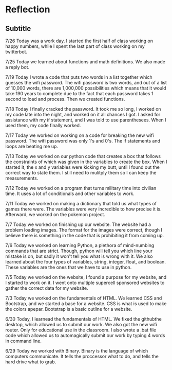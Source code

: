 # Reflection
## Subtitle
7/26
Today was a work day. I started the first half of class working on happy numbers, while I spent the last part of class working on my twitterbot.

7/25
Today we learned about functions and math definitions. We also made a reply bot.

7/19
Today I wrote a code that puts two words in a list together which guesses the wifi password. The wifi password is two words, and out of a list of 10,000 words, there are 1,000,000 possibilities which means that it would take 190 years to complete due to the fact that each password takes 1 second to load and process. Then we created functions.

7/18
Today I finally cracked the password. It took me so long, I worked on my code late into the night, and worked on it all chances I got. I asked for assistance with my if statement, and I was told to use parenthesees. When I used them, my code finally worked.

7/17 
Today we worked on working on a code for breaking the new wifi password. The wifi password was only 1's and 0's. The if statements and loops are beating me up.

7/13
Today we worked on our python code that creates a box that follows the constraints of which was given in the variables to create the box. When I started it, the x and y variables were kicking my butt, until I found out the correct way to state them. I still need to mulitply them so I can keep the measurements.

7/12
Today we worked on a program that turns military time into civilian time. It uses a lot of conditionals and other variables to work.

7/11
Today we worked on making a dictionary that told us what types of games there were. The variables were very incredible to how precise it is. Afterward, we worked on the pokemon project.

7/7 
Today we worked on finishing up our website. The website had a problem loading images. The format for the images were correct, though I believe there is something in the code that is prohibiting it from coming up.

7/6 
Today we worked on learning Python, a plethora of mind-numbing commands that are strict. Though, python will tell you which line your mistake is on, but sadly it won't tell you what is wrong with it. We also learned about the four types of variables, string, integer, float, and boolean. These variables are the ones that we have to use in python.

7/5
Today we worked on the website, I found a purpose for my website, and I started to work on it. I went onto multiple supercell sponsored websites to gather the correct data for my website.


7/3 
Today we worked on the fundamentals of HTML. We learned CSS and Bootstrap, and we started a base for a  website. CSS is what is used to make the colors apepar. Bootstrap is a basic outline for a website.

6/30
Today, I learnead the fundamentals of HTML. We fixed the githubthe desktop, which allowed us to submit our work. We also got the new wifi router. Only for educational use in the classroom. I also wrote a .bat file code which allowed us to automagically submit our work by typing 4 words in command line. 

6/29 
Today we worked with Binary. Binary is the language of which computers communicate. It tells the proccessor what to do, and tells the hard drive what to grab. 
